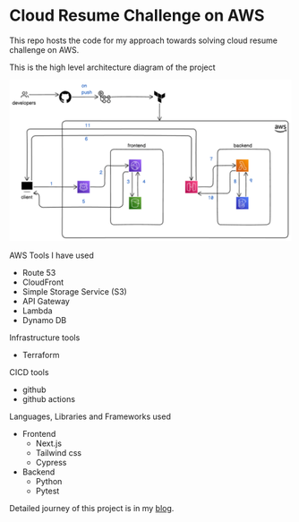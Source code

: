 # Cloud Resume Challenge on AWS

This repo hosts the code for my approach towards solving cloud resume challenge on AWS. 

This is the high level architecture diagram of the project

![HLD image](HLD.png)

AWS Tools I have used
  - Route 53
  - CloudFront
  - Simple Storage Service (S3)
  - API Gateway
  - Lambda
  - Dynamo DB


Infrastructure tools
  - Terraform

CICD tools
  - github
  - github actions

Languages, Libraries and Frameworks used
 - Frontend
    - Next.js
    - Tailwind css
    - Cypress
 - Backend
    - Python
    - Pytest

Detailed journey of this project is in my [blog](https://dev.to/yashwanthkothakota9/from-idea-to-development-my-journey-completing-the-cloud-resume-challenge-aws-37ip).
